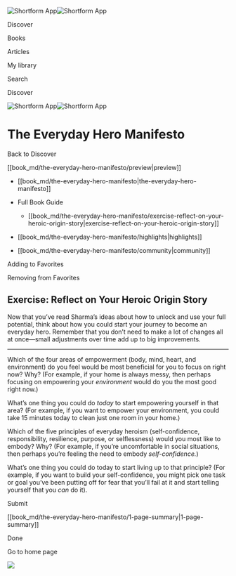 ![Shortform App](/img/logo.36a2399e.svg)![Shortform App](/img/logo-dark.70c1b072.svg)

Discover

Books

Articles

My library

Search

Discover

![Shortform App](/img/logo.36a2399e.svg)![Shortform App](/img/logo-dark.70c1b072.svg)

# The Everyday Hero Manifesto

Back to Discover

[[book_md/the-everyday-hero-manifesto/preview|preview]]

  * [[book_md/the-everyday-hero-manifesto|the-everyday-hero-manifesto]]
  * Full Book Guide

    * [[book_md/the-everyday-hero-manifesto/exercise-reflect-on-your-heroic-origin-story|exercise-reflect-on-your-heroic-origin-story]]
  * [[book_md/the-everyday-hero-manifesto/highlights|highlights]]
  * [[book_md/the-everyday-hero-manifesto/community|community]]



Adding to Favorites 

Removing from Favorites 

## Exercise: Reflect on Your Heroic Origin Story

Now that you’ve read Sharma’s ideas about how to unlock and use your full potential, think about how you could start your journey to become an everyday hero. Remember that you don’t need to make a lot of changes all at once—small adjustments over time add up to big improvements.

* * *

Which of the four areas of empowerment (body, mind, heart, and environment) do you feel would be most beneficial for you to focus on right now? Why? (For example, if your home is always messy, then perhaps focusing on empowering your _environment_ would do you the most good right now.)

What’s one thing you could do _today_ to start empowering yourself in that area? (For example, if you want to empower your environment, you could take 15 minutes today to clean just one room in your home.)

Which of the five principles of everyday heroism (self-confidence, responsibility, resilience, purpose, or selflessness) would you most like to embody? Why? (For example, if you’re uncomfortable in social situations, then perhaps you’re feeling the need to embody _self-confidence._)

What’s one thing you could do today to start living up to that principle? (For example, if you want to build your self-confidence, you might pick one task or goal you’ve been putting off for fear that you’ll fail at it and start telling yourself that you _can_ do it).

Submit 

[[book_md/the-everyday-hero-manifesto/1-page-summary|1-page-summary]]

Done

Go to home page 

![](https://bat.bing.com/action/0?ti=56018282&Ver=2&mid=bd3c1108-9394-44df-b538-4bda1860ef73&sid=1711133063fa11eebdec89a8b8ae3bbc&vid=171147a063fa11eea7440fcfeb230d96&vids=0&msclkid=N&pi=0&lg=en-US&sw=800&sh=600&sc=24&nwd=1&tl=Shortform%20%7C%20The%20Everyday%20Hero%20Manifesto&p=https%3A%2F%2Fwww.shortform.com%2Fapp%2Fbook%2Fthe-everyday-hero-manifesto%2Fexercise-reflect-on-your-heroic-origin-story&r=&lt=397&evt=pageLoad&sv=1&rn=855920)
